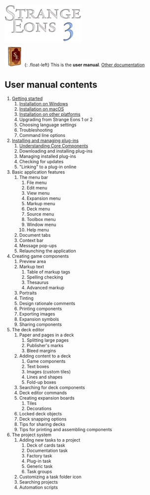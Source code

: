 ![Strange Eons 3](images/se3-header.png)

![](images/user-manual-logo.png){: .float-left} This is the **user manual**. [Other documentation](index.md)



# User manual contents

1. [Getting started](getting-started.md)
   1. [Installation on Windows](install-win.md)
   2. [Installation on macOS](install-mac.md)
   3. [Installation on other platforms](install-other.md)
   4. Upgrading from Strange Eons 1 or 2
   5. Choosing language settings
   6. Troubleshooting
   7. Command line options
2. [Installing and managing plug-ins](installing-managing-plugins.md)
   1. [Understanding Core Components](core-components.md)
   2. Downloading and installing plug-ins
   3. Managing installed plug-ins
   4. Checking for updates
   5. "Linking" to a plug-in online
3. Basic application features
   1. The menu bar
      1. File menu
      2. Edit menu
      3. View menu
      4. Expansion menu
      5. Markup menu
      6. Deck menu
      7. Source menu
      8. Toolbox menu
      9. Window menu
      10. Help menu
   2. Document tabs
   3. Context bar
   4. Message pop-ups
   5. Relaunching the application
4. Creating game components
   1. Preview area
   2. Markup text
      1. Table of markup tags
      2. Spelling checking
      3. Thesaurus
      4. Advanced markup
   3. Portraits
   4. Tinting
   5. Design rationale comments
   6. Printing components
   7. Exporting images
   8. Expansion symbols
   9. Sharing components
5. The deck editor
   1. Paper and pages in a deck
      1. Splitting large pages
      2. Publisher's marks
      3. Bleed margins
   2. Adding content to a deck
      1. Game components
      2. Text boxes
      3. Images (custom tiles)
      4. Lines and shapes
      5. Fold-up boxes
   3. Searching for deck components
   4. Deck editor commands
   5. Creating expansion boards
      1. Tiles
      2. Decorations
   6. Locked deck objects
   7. Deck snapping options
   8. Tips for sharing decks
   9. Tips for printing and assembling components
6. The project system
   1. Adding new tasks to a project
      1. Deck of cards task
      2. Documentation task
      3. Factory task
      4. Plug-in task
      5. Generic task
      6. Task groups
   2. Customizing a task folder icon
   3. Searching projects
   4. Automation scripts